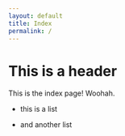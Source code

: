 ```yaml
---
layout: default
title: Index
permalink: /
---
```


# This is a header

This is the index page! Woohah.

- this is a list

- and another list